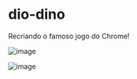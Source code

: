 # dio-dino
Recriando o famoso jogo do Chrome!

![image](https://user-images.githubusercontent.com/72363220/160302304-9b0d44e0-6042-4b7b-bda8-e6edd35459af.png)

![image](https://user-images.githubusercontent.com/72363220/160302309-0c987f51-522c-4645-93f5-4a770c6b6569.png)
